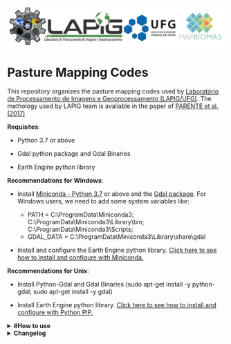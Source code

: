 ![Vinícius Mesquita](Logo_v2.png)

# Pasture Mapping Codes

This repository organizes the pasture mapping codes used by [Laboratório de Processamento de Imagens e Geoprocessamento (LAPIG/UFG)](https://www.lapig.iesa.ufg.br/). The methology used by LAPIG team is avaliable in the paper of [PARENTE et al. (2017)](https://www.sciencedirect.com/science/article/pii/S0034425719303207) 

**Requisites**:

  * Python 3.7 or above
  
  * Gdal python package and Gdal Binaries
  
  * Earth Engine python library
  
  **Recommendations for Windows**: 
   * Install [Miniconda - Python 3.7](https://docs.conda.io/en/latest/miniconda.html) or above and the [Gdal package](https://anaconda.org/conda-forge/gdal). For Windows users, we need to add some system variables like:
      
      * PATH =  C:\ProgramData\Miniconda3; C:\ProgramData\Miniconda3\Library\bin; C:\ProgramData\Miniconda3\Scripts;
      * GDAL_DATA = C:\ProgramData\Miniconda3\Library\share\gdal
   
   * Install and configure the Earth Engine python library. [Click here to see how to install and configure with Miniconda.](https://developers.google.com/earth-engine/guides/python_install )
  
  **Recommendations for Unix**:
  
   * Install Python-Gdal and Gdal Binaries (sudo apt-get install -y python-gdal; sudo apt-get install -y gdal)
    
   * Install Earth Engine python library. [Click here to see how to install and configure with Python PIP.](https://developers.google.com/earth-engine/guides/python_install )   

<details>
<summary> <b> #How to use</b> </summary>
<p>

</p>
</details>

<details>
<summary> <b>Changelog</b> </summary>
<p>

</p>
</details>
